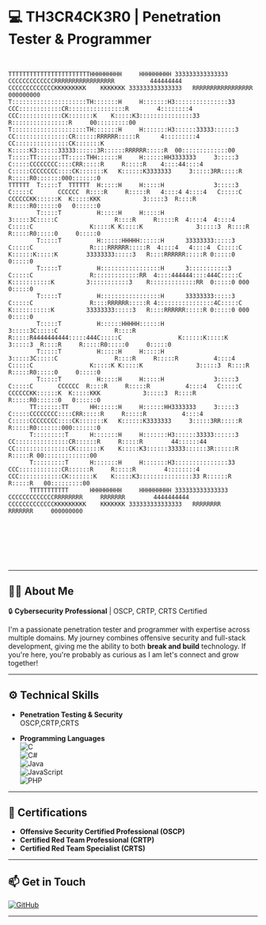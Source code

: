 # 💻 TH3CR4CK3R0 | Penetration Tester & Programmer

```
                                                                                                                                                                                                                               
                                                                                                                                                                                                                               
TTTTTTTTTTTTTTTTTTTTTTTHHHHHHHHH     HHHHHHHHH 333333333333333           CCCCCCCCCCCCCRRRRRRRRRRRRRRRRR          444444444          CCCCCCCCCCCCCKKKKKKKKK    KKKKKKK 333333333333333   RRRRRRRRRRRRRRRRR        000000000     
T:::::::::::::::::::::TH:::::::H     H:::::::H3:::::::::::::::33      CCC::::::::::::CR::::::::::::::::R        4::::::::4       CCC::::::::::::CK:::::::K    K:::::K3:::::::::::::::33 R::::::::::::::::R     00:::::::::00   
T:::::::::::::::::::::TH:::::::H     H:::::::H3::::::33333::::::3   CC:::::::::::::::CR::::::RRRRRR:::::R      4:::::::::4     CC:::::::::::::::CK:::::::K    K:::::K3::::::33333::::::3R::::::RRRRRR:::::R  00:::::::::::::00 
T:::::TT:::::::TT:::::THH::::::H     H::::::HH3333333     3:::::3  C:::::CCCCCCCC::::CRR:::::R     R:::::R    4::::44::::4    C:::::CCCCCCCC::::CK:::::::K   K::::::K3333333     3:::::3RR:::::R     R:::::R0:::::::000:::::::0
TTTTTT  T:::::T  TTTTTT  H:::::H     H:::::H              3:::::3 C:::::C       CCCCCC  R::::R     R:::::R   4::::4 4::::4   C:::::C       CCCCCCKK::::::K  K:::::KKK            3:::::3  R::::R     R:::::R0::::::0   0::::::0
        T:::::T          H:::::H     H:::::H              3:::::3C:::::C                R::::R     R:::::R  4::::4  4::::4  C:::::C                K:::::K K:::::K               3:::::3  R::::R     R:::::R0:::::0     0:::::0
        T:::::T          H::::::HHHHH::::::H      33333333:::::3 C:::::C                R::::RRRRRR:::::R  4::::4   4::::4  C:::::C                K::::::K:::::K        33333333:::::3   R::::RRRRRR:::::R 0:::::0     0:::::0
        T:::::T          H:::::::::::::::::H      3:::::::::::3  C:::::C                R:::::::::::::RR  4::::444444::::444C:::::C                K:::::::::::K         3:::::::::::3    R:::::::::::::RR  0:::::0 000 0:::::0
        T:::::T          H:::::::::::::::::H      33333333:::::3 C:::::C                R::::RRRRRR:::::R 4::::::::::::::::4C:::::C                K:::::::::::K         33333333:::::3   R::::RRRRRR:::::R 0:::::0 000 0:::::0
        T:::::T          H::::::HHHHH::::::H              3:::::3C:::::C                R::::R     R:::::R4444444444:::::444C:::::C                K::::::K:::::K                3:::::3  R::::R     R:::::R0:::::0     0:::::0
        T:::::T          H:::::H     H:::::H              3:::::3C:::::C                R::::R     R:::::R          4::::4  C:::::C                K:::::K K:::::K               3:::::3  R::::R     R:::::R0:::::0     0:::::0
        T:::::T          H:::::H     H:::::H              3:::::3 C:::::C       CCCCCC  R::::R     R:::::R          4::::4   C:::::C       CCCCCCKK::::::K  K:::::KKK            3:::::3  R::::R     R:::::R0::::::0   0::::::0
      TT:::::::TT      HH::::::H     H::::::HH3333333     3:::::3  C:::::CCCCCCCC::::CRR:::::R     R:::::R          4::::4    C:::::CCCCCCCC::::CK:::::::K   K::::::K3333333     3:::::3RR:::::R     R:::::R0:::::::000:::::::0
      T:::::::::T      H:::::::H     H:::::::H3::::::33333::::::3   CC:::::::::::::::CR::::::R     R:::::R        44::::::44   CC:::::::::::::::CK:::::::K    K:::::K3::::::33333::::::3R::::::R     R:::::R 00:::::::::::::00 
      T:::::::::T      H:::::::H     H:::::::H3:::::::::::::::33      CCC::::::::::::CR::::::R     R:::::R        4::::::::4     CCC::::::::::::CK:::::::K    K:::::K3:::::::::::::::33 R::::::R     R:::::R   00:::::::::00   
      TTTTTTTTTTT      HHHHHHHHH     HHHHHHHHH 333333333333333           CCCCCCCCCCCCCRRRRRRRR     RRRRRRR        4444444444        CCCCCCCCCCCCCKKKKKKKKK    KKKKKKK 333333333333333   RRRRRRRR     RRRRRRR     000000000     
                                                                                                                                                                                                                               
                                                                                                                                                                                                                               
                                                                                                                                                                                                                               
                                                                                                                                                                                                                               
                                                                                                                                                                                                                               
                                                                                                                                                                                                                               
                                                                                                                                                                                                                               
```

---

## 👨‍💻 **About Me**  
🔒 **Cybersecurity Professional** | OSCP, CRTP, CRTS Certified  

I'm a passionate penetration tester and programmer with expertise across multiple domains. My journey combines offensive security and full-stack development, giving me the ability to both **break and build** technology. If you're here, you're probably as curious as I am let's connect and grow together!  

---

## ⚙️ **Technical Skills**

- **Penetration Testing & Security**  
 OSCP,CRTP,CRTS

- **Programming Languages**  
  ![C](https://img.shields.io/badge/C-Intermediate-yellow)  
  ![C#](https://img.shields.io/badge/C%23-Advanced-green)  
  ![Java](https://img.shields.io/badge/Java-Advanced-green)  
  ![JavaScript](https://img.shields.io/badge/JavaScript-Advanced-green)  
  ![PHP](https://img.shields.io/badge/PHP-Intermediate-yellow)

---

## 🚀 **Certifications**  
- **Offensive Security Certified Professional (OSCP)**  
- **Certified Red Team Professional (CRTP)**  
- **Certified Red Team Specialist (CRTS)**

---

## 📫 **Get in Touch**

[![GitHub](https://img.shields.io/badge/GitHub-Follow-black)](https://github.com/TH3CR4CK3R0)  

---
